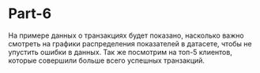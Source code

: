 # Part-6
На примере данных о транзакциях будет показано, насколько важно смотреть на графики распределения показателей в датасете, чтобы не упустить ошибки в данных. Так же посмотрим на топ-5 клиентов, которые совершили больше всего успешных транзакций.
